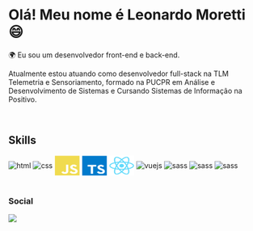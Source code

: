 <h1>Olá! Meu nome é Leonardo Moretti 😄</h1>

🌍 Eu sou um desenvolvedor front-end e back-end.

Atualmente estou atuando como desenvolvedor full-stack na TLM Telemetria e Sensoriamento, formado na PUCPR em Análise e Desenvolvimento de Sistemas e Cursando Sistemas de Informação na Positivo.

<div style="display: inline_block"><br>
  <h2>Skills</h2>
  <div class="skill-images">
    <img align="center" alt="html" height="40" width="50" src="https://cdn.jsdelivr.net/gh/devicons/devicon/icons/html5/html5-original.svg">
    <img align="center" alt="css" height="40" width="50" src="https://cdn.jsdelivr.net/gh/devicons/devicon/icons/css3/css3-original.svg">
    <img align="center" alt="javascript" height="40" width="50" src="https://raw.githubusercontent.com/devicons/devicon/master/icons/javascript/javascript-plain.svg">
    <img align="center" alt="typescript" height="40" width="50" src="https://raw.githubusercontent.com/devicons/devicon/master/icons/typescript/typescript-plain.svg">
    <img align="center" alt="react" height="40" width="50" src="https://raw.githubusercontent.com/devicons/devicon/master/icons/react/react-original.svg">
    <img align="center" alt="vuejs" height="40" width="50" src="https://cdn.jsdelivr.net/gh/devicons/devicon@latest/icons/nextjs/nextjs-original.svg">
    <img align="center" alt="sass" height="40" width="50" src="https://cdn.jsdelivr.net/gh/devicons/devicon/icons/sass/sass-original.svg">
    <img align="center" alt="sass" height="40" width="50" src="https://cdn.jsdelivr.net/gh/devicons/devicon/icons/nestjs/nestjs-original.svg">
    <img align="center" alt="sass" height="40" width="50" src="https://cdn.jsdelivr.net/gh/devicons/devicon/icons/nodejs/nodejs-original.svg">
  </div>
  <br>
  <h3>Social</h3>
  <a href="https://www.linkedin.com/in/leonardo-moretti-developer/" target="blank"><img src="https://img.shields.io/badge/-LinkedIn-%230077B5?style=for-the-badge&logo=linkedin&logoColor=white"></a>
</div>
